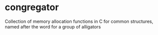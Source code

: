 # congregator
Collection of memory allocation functions in C for common structures, named after the word for a group of alligators
